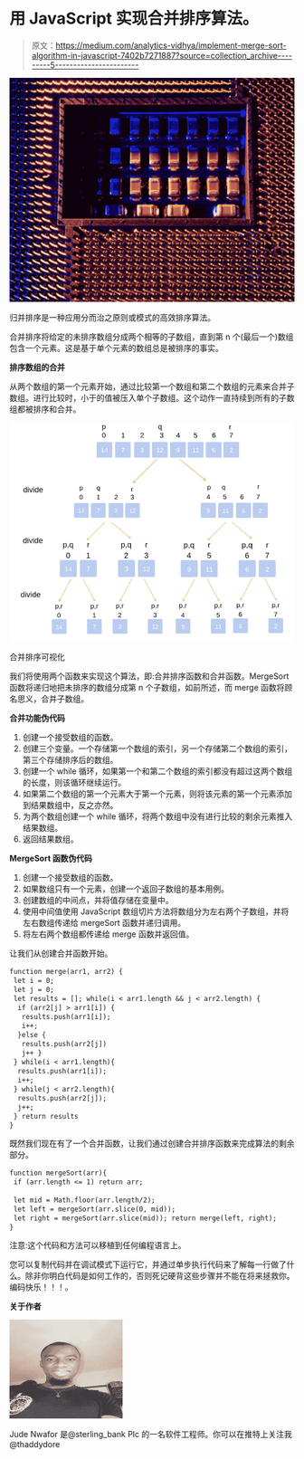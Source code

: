 # 用 JavaScript 实现合并排序算法。

> 原文：<https://medium.com/analytics-vidhya/implement-merge-sort-algorithm-in-javascript-7402b7271887?source=collection_archive---------5----------------------->

![](img/aacf263fc928f4e10e79515b024c19c2.png)

归并排序是一种应用分而治之原则或模式的高效排序算法。

合并排序将给定的未排序数组分成两个相等的子数组，直到第 n 个(最后一个)数组包含一个元素。这是基于单个元素的数组总是被排序的事实。

**排序数组的合并**

从两个数组的第一个元素开始，通过比较第一个数组和第二个数组的元素来合并子数组。进行比较时，小于的值被压入单个子数组。这个动作一直持续到所有的子数组都被排序和合并。

![](img/5dbd59e301e002843755720ac8623688.png)

合并排序可视化

我们将使用两个函数来实现这个算法，即:合并排序函数和合并函数。MergeSort 函数将递归地把未排序的数组分成第 n 个子数组，如前所述，而 merge 函数将顾名思义，合并子数组。

**合并功能伪代码**

1.  创建一个接受数组的函数。
2.  创建三个变量。一个存储第一个数组的索引，另一个存储第二个数组的索引，第三个存储排序后的数组。
3.  创建一个 while 循环，如果第一个和第二个数组的索引都没有超过这两个数组的长度，则该循环继续运行。
4.  如果第二个数组的第一个元素大于第一个元素，则将该元素的第一个元素添加到结果数组中，反之亦然。
5.  为两个数组创建一个 while 循环，将两个数组中没有进行比较的剩余元素推入结果数组。
6.  返回结果数组。

**MergeSort 函数伪代码**

1.  创建一个接受数组的函数。
2.  如果数组只有一个元素，创建一个返回子数组的基本用例。
3.  创建数组的中间点，并将值存储在变量中。
4.  使用中间值使用 JavaScript 数组切片方法将数组分为左右两个子数组，并将左右数组传递给 mergeSort 函数并递归调用。
5.  将左右两个数组都传递给 merge 函数并返回值。

让我们从创建合并函数开始。

```
function merge(arr1, arr2) {
 let i = 0;
 let j = 0;
 let results = []; while(i < arr1.length && j < arr2.length) {
  if (arr2[j] > arr1[i]) {
   results.push(arr1[i]);
   i++;  
  }else {
   results.push(arr2[j])
   j++ }
 } while(i < arr1.length){
  results.push(arr1[i]);
  i++;
 } while(j < arr2.length){
  results.push(arr2[j]);
  j++;
 } return results
}
```

既然我们现在有了一个合并函数，让我们通过创建合并排序函数来完成算法的剩余部分。

```
function mergeSort(arr){
 if (arr.length <= 1) return arr;

 let mid = Math.floor(arr.length/2);
 let left = mergeSort(arr.slice(0, mid));
 let right = mergeSort(arr.slice(mid)); return merge(left, right);
}
```

注意:这个代码和方法可以移植到任何编程语言上。

您可以复制代码并在调试模式下运行它，并通过单步执行代码来了解每一行做了什么。除非你明白代码是如何工作的，否则死记硬背这些步骤并不能在将来拯救你。编码快乐！！！。

**关于作者**

![](img/7c44e3e6cefad6daa517d306fbbe5899.png)

Jude Nwafor 是@sterling_bank Plc 的一名软件工程师。你可以在推特上关注我@thaddydore